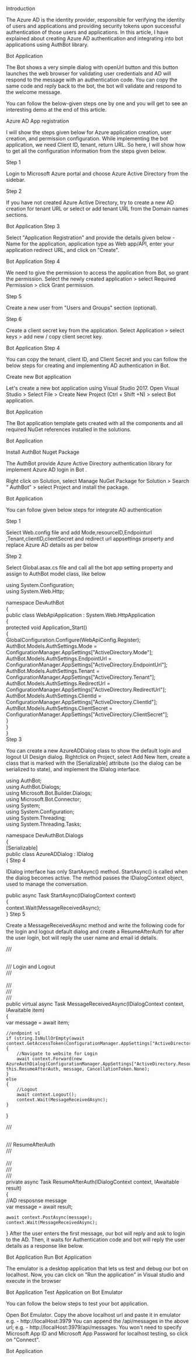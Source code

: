 Introduction

The Azure AD is the identity provider, responsible for verifying the identity of users and applications and providing security tokens upon successful authentication of those users and applications. In this article, I have explained about creating Azure AD authentication and integrating into bot applications using AuthBot library.

Bot Application 

The Bot shows a very simple dialog with openUrl button and this button launches the web browser for validating user credentials and AD will respond to the message with an authentication code. You can copy the same code and reply back to the bot, the bot will validate and respond to the welcome message.

You can follow the below-given steps one by one and you will get to see an interesting demo at the end of this article.

Azure AD App registration

I will show the steps given below for Azure application creation, user creation, and permission configuration. While implementing the bot application, we need Client ID, tenant, return URL. So here, I will show how to get all the configuration information from the steps given below.

Step 1

Login to Microsoft Azure portal and choose Azure Active Directory from the sidebar.

Step 2

If you have not created Azure Active Directory, try to create a new AD creation for tenant URL or select or add tenant URL from the Domain names sections.

Bot Application 
Step 3

Select "Application Registration" and provide the details given below - Name for the application, application type as Web app/API, enter your application redirect URL, and click on "Create".

Bot Application 
Step 4

We need to give the permission to access the application from Bot, so grant the permission. Select the newly created application > select Required Permission > click Grant permission.

Step 5

Create a new user from "Users and Groups" section (optional).

Step 6

Create a client secret key from the application. Select Application > select keys > add new / copy client secret key.

Bot Application 
Step 4

You can copy the tenant, client ID, and Client Secret and you can follow the below steps for creating and implementing AD authentication in Bot.

Create new Bot application

Let's create a new bot application using Visual Studio 2017. Open Visual Studio > Select File > Create New Project (Ctrl + Shift +N) > select Bot application.

Bot Application 

The Bot application template gets created with all the components and all required NuGet references installed in the solutions.

Bot Application 

Install AuthBot Nuget Package

The AuthBot provide Azure Active Directory authentication library for implement Azure AD login in Bot .

Right click on Solution, select Manage NuGet Package for Solution > Search “ AuthBot” > select Project and install the package.

Bot Application 

You can follow given below steps for integrate AD authentication

Step 1

Select Web.config file and add Mode,resourceID,Endpointurl ,Tenant,clientID,clientSecret and redirect url appsettings property and replace Azure AD details as per below

<appSettings>  
  <!-- update these with your BotId, Microsoft App Id and your Microsoft App Password-->  
  <add key="BotId" value="YourBotId" />  
  <add key="MicrosoftAppId" value="" />  
  <add key="MicrosoftAppPassword" value="" />  
  
  <!-- AAD Auth v1 settings -->  
  <add key="ActiveDirectory.Mode" value="v1" />  
  <add key="ActiveDirectory.ResourceId" value="https://graph.windows.net/" />  
  <add key="ActiveDirectory.EndpointUrl" value="https://login.microsoftonline.com" />  
  <add key="ActiveDirectory.Tenant" value="dxdemos.net" />  
  <add key="ActiveDirectory.ClientId" value="2d3b5788-05a5-486d-b2a4-2772a4511396" />  
  <add key="ActiveDirectory.ClientSecret" value="wU3oFBJ1gjWcB8Lo/fMaaCwg7ygg8Y9zBJlUq+0yBN0=" />  
  <add key="ActiveDirectory.RedirectUrl" value="http://localhost:3979/api/OAuthCallback" />  
  
  
</appSettings>  
Step 2

Select Global.asax.cs file and call all the bot app setting property and assign to AuthBot model class, like below

using System.Configuration;  
using System.Web.Http;  
  
namespace DevAuthBot  
{  
    public class WebApiApplication : System.Web.HttpApplication  
    {  
        protected void Application_Start()  
        {  
            GlobalConfiguration.Configure(WebApiConfig.Register);  
            AuthBot.Models.AuthSettings.Mode = ConfigurationManager.AppSettings["ActiveDirectory.Mode"];  
            AuthBot.Models.AuthSettings.EndpointUrl = ConfigurationManager.AppSettings["ActiveDirectory.EndpointUrl"];  
            AuthBot.Models.AuthSettings.Tenant = ConfigurationManager.AppSettings["ActiveDirectory.Tenant"];  
            AuthBot.Models.AuthSettings.RedirectUrl = ConfigurationManager.AppSettings["ActiveDirectory.RedirectUrl"];  
            AuthBot.Models.AuthSettings.ClientId = ConfigurationManager.AppSettings["ActiveDirectory.ClientId"];  
            AuthBot.Models.AuthSettings.ClientSecret = ConfigurationManager.AppSettings["ActiveDirectory.ClientSecret"];  
        }  
    }  
}  
Step 3

You can create a new AzureADDialog class to show the default login and logout UI Design dialog. Rightclick on Project, select Add New Item, create a class that is marked with the [Serializable] attribute (so the dialog can be serialized to state), and implement the IDialog interface.

using AuthBot;  
using AuthBot.Dialogs;  
using Microsoft.Bot.Builder.Dialogs;  
using Microsoft.Bot.Connector;  
using System;  
using System.Configuration;  
using System.Threading;  
using System.Threading.Tasks;  
  
namespace DevAuthBot.Dialogs  
{  
    [Serializable]  
    public class AzureADDialog : IDialog<string>  
    { 
Step 4 

IDialog interface has only StartAsync() method. StartAsync() is called when the dialog becomes active. The method passes the IDialogContext object, used to manage the conversation.

public async Task StartAsync(IDialogContext context)  
{  
    context.Wait(MessageReceivedAsync);  
} 
Step 5

Create a MessageReceivedAsync method and write the following code for the login and logout default dialog and create a ResumeAfterAuth for after the user login, bot will reply the user name and email id details.

/// <summary>  
/// Login and Logout  
/// </summary>  
/// <param name="context"></param>  
/// <param name="item"></param>  
/// <returns></returns>  
public virtual async Task MessageReceivedAsync(IDialogContext context, IAwaitable<IMessageActivity> item)  
{  
    var message = await item;  
  
    //endpoint v1  
    if (string.IsNullOrEmpty(await context.GetAccessToken(ConfigurationManager.AppSettings["ActiveDirectory.ResourceId"])))  
    {  
        //Navigate to website for Login  
        await context.Forward(new AzureAuthDialog(ConfigurationManager.AppSettings["ActiveDirectory.ResourceId"]), this.ResumeAfterAuth, message, CancellationToken.None);  
    }  
    else  
    {  
        //Logout  
        await context.Logout();  
        context.Wait(MessageReceivedAsync);  
    }  
}  
  
/// <summary>  
/// ResumeAfterAuth  
/// </summary>  
/// <param name="context"></param>  
/// <param name="result"></param>  
/// <returns></returns>  
private async Task ResumeAfterAuth(IDialogContext context, IAwaitable<string> result)  
{  
    //AD resposnse message   
    var message = await result;  
  
    await context.PostAsync(message);  
    context.Wait(MessageReceivedAsync);  
} 
After the user enters the first message, our bot will reply and ask to login to the AD. Then, it waits for Authentication code and bot will reply the user details as a response like below.

Bot Application 
Run Bot Application

The emulator is a desktop application that lets us test and debug our bot on localhost. Now, you can click on "Run the application" in Visual studio and execute in the browser

Bot Application 
Test Application on Bot Emulator

You can follow the below steps to test your bot application.

Open Bot Emulator.
Copy the above localhost url and paste it in emulator e.g. - http://localHost:3979
You can append the /api/messages in the above url; e.g. - http://localHost:3979/api/messages.
You won't need to specify Microsoft App ID and Microsoft App Password for localhost testing, so click on "Connect".

Bot Application 